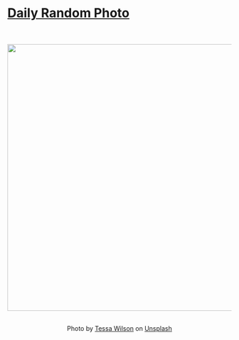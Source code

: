 # [Daily Random Photo](https://www.dailyrandomphoto.com/)

<div align="center">
  <br>
  <br>
  <a href="https://www.dailyrandomphoto.com/p/2022/2022-05-06/"><img src="https://images.unsplash.com/photo-1578102858750-2790a6c5da86?crop=entropy&cs=tinysrgb&fit=max&fm=jpg&ixid=Mnw3NzUwOHwwfDF8cmFuZG9tfHx8fHx8fHx8MTY1MTc5NzA4Mg&ixlib=rb-1.2.1&q=80&w=1080" width="600px"></a>
  <br>
  <br>
  <p class="has-text-grey">Photo by <a href="https://unsplash.com/@tessawilson?utm_source=Daily%20Random%20Photo&amp;utm_medium=referral" target="_blank" rel="noopener noreferrer">Tessa Wilson</a> on <a href="https://unsplash.com/photos/7whuBqG8NP8?utm_source=Daily%20Random%20Photo&amp;utm_medium=referral" target="_blank" rel="noopener noreferrer">Unsplash</a></p>
</div>
